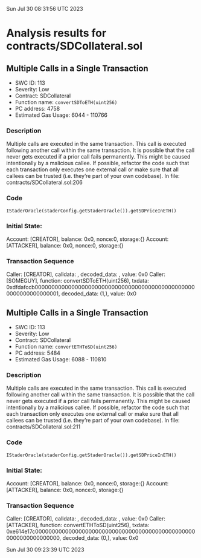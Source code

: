 Sun Jul 30 08:31:56 UTC 2023
# Analysis results for contracts/SDCollateral.sol

## Multiple Calls in a Single Transaction
- SWC ID: 113
- Severity: Low
- Contract: SDCollateral
- Function name: `convertSDToETH(uint256)`
- PC address: 4758
- Estimated Gas Usage: 6044 - 110766

### Description

Multiple calls are executed in the same transaction.
This call is executed following another call within the same transaction. It is possible that the call never gets executed if a prior call fails permanently. This might be caused intentionally by a malicious callee. If possible, refactor the code such that each transaction only executes one external call or make sure that all callees can be trusted (i.e. they’re part of your own codebase).
In file: contracts/SDCollateral.sol:206

### Code

```
IStaderOracle(staderConfig.getStaderOracle()).getSDPriceInETH()
```

### Initial State:

Account: [CREATOR], balance: 0x0, nonce:0, storage:{}
Account: [ATTACKER], balance: 0x0, nonce:0, storage:{}

### Transaction Sequence

Caller: [CREATOR], calldata: , decoded_data: , value: 0x0
Caller: [SOMEGUY], function: convertSDToETH(uint256), txdata: 0xdfdafccb0000000000000000000000000000000000000000000000000000000000000001, decoded_data: (1,), value: 0x0


## Multiple Calls in a Single Transaction
- SWC ID: 113
- Severity: Low
- Contract: SDCollateral
- Function name: `convertETHToSD(uint256)`
- PC address: 5484
- Estimated Gas Usage: 6088 - 110810

### Description

Multiple calls are executed in the same transaction.
This call is executed following another call within the same transaction. It is possible that the call never gets executed if a prior call fails permanently. This might be caused intentionally by a malicious callee. If possible, refactor the code such that each transaction only executes one external call or make sure that all callees can be trusted (i.e. they’re part of your own codebase).
In file: contracts/SDCollateral.sol:211

### Code

```
IStaderOracle(staderConfig.getStaderOracle()).getSDPriceInETH()
```

### Initial State:

Account: [CREATOR], balance: 0x0, nonce:0, storage:{}
Account: [ATTACKER], balance: 0x0, nonce:0, storage:{}

### Transaction Sequence

Caller: [CREATOR], calldata: , decoded_data: , value: 0x0
Caller: [ATTACKER], function: convertETHToSD(uint256), txdata: 0xe614e17c0000000000000000000000000000000000000000000000000000000000000000, decoded_data: (0,), value: 0x0


Sun Jul 30 09:23:39 UTC 2023
